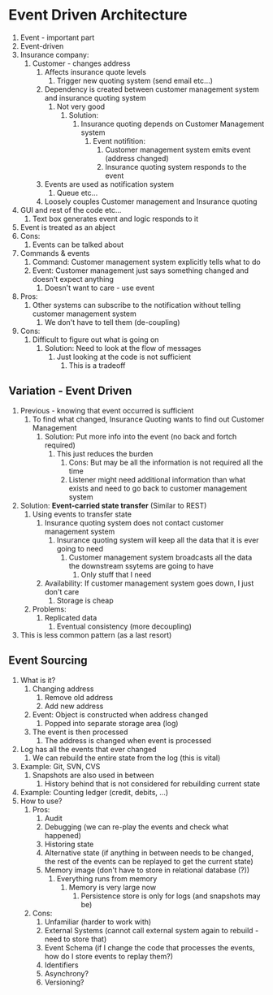 # Event Driven Architecture #
1. Event - important part
2. Event-driven
3. Insurance company:
	1. Customer - changes address
		1. Affects insurance quote levels
			1. Trigger new quoting system (send email etc...)
		2. Dependency is created between customer management system and insurance quoting system
			1. Not very good
				1. Solution:
					1. Insurance quoting depends on Customer Management system
						1. Event notifition:
							1. Customer management system emits event (address changed)
							2. Insurance quoting system responds to the event
		3. Events are used as notification system
			1. Queue etc...
		4. Loosely couples Customer management and Insurance quoting
4. GUI and rest of the code etc...
	1. Text box generates event and logic responds to it
5. Event is treated as an abject
6. Cons: 
	1. Events can be talked about
7. Commands & events
	1. Command: Customer management system explicitly tells what to do
	2. Event: Customer management just says something changed and doesn't expect anything
		1. Doesn't want to care - use event
8. Pros:
	1. Other systems can subscribe to the notification without telling customer management system
		1. We don't have to tell them (de-coupling)
9. Cons:
	1. Difficult to figure out what is going on
		1. Solution: Need to look at the flow of messages
			1. Just looking at the code is not sufficient
				1. This is a tradeoff

## Variation - Event Driven ##
1. Previous - knowing that event occurred is sufficient
	1. To find what changed, Insurance Quoting wants to find out Customer Management
		1. Solution: Put more info into the event (no back and fortch required)
			1. This just reduces the burden
				1. Cons: But may be all the information is not required all the time
				2. Listener might need additional information than what exists and need to go back to customer management system
2. Solution: **Event-carried state transfer** (Similar to REST)
	1. Using events to transfer state
		1. Insurance quoting system does not contact customer management system
			1. Insurance quoting system will keep all the data that it is ever going to need
				1. Customer management system broadcasts all the data the downstream ssytems are going to have
					1. Only stuff that I need
		2. Availability: If customer management system goes down, I just don't care
			1. Storage is cheap
	2. Problems:
		1. Replicated data
			1. Eventual consistency (more decoupling)
3. This is less common pattern (as a last resort)

## Event Sourcing ##
1. What is it?
	1. Changing address
		1. Remove old address
		2. Add new address
	2. Event: Object is constructed when address changed
		1. Popped into separate storage area (log)
	3. The event is then processed
		1. The address is changed when event is processed
2. Log has all the events that ever changed
	1. We can rebuild the entire state from the log (this is vital)
3. Example: Git, SVN, CVS
	1. Snapshots are also used in between
		1. History behind that is not considered for rebuilding current state
4. Example: Counting ledger (credit, debits, ...)
5. How to use?
	1. Pros:
		1. Audit
		2. Debugging (we can re-play the events and check what happened)
		3. Historing state
		4. Alternative state (if anything in between needs to be changed, the rest of the events can be replayed to get the current state)
		5. Memory image (don't have to store in relational database (?))
			1. Everything runs from memory
				1. Memory is very large now
					1. Persistence store is only for logs (and snapshots may be)
	2. Cons:
		1. Unfamiliar (harder to work with)
		2. External Systems (cannot call external system again to rebuild - need to store that)
		3. Event Schema (if I change the code that processes the events, how do I store events to replay them?)
		4. Identifiers
		5. Asynchrony?
		6. Versioning?